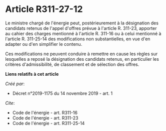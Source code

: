 # Article R311-27-12

Le ministre chargé de l'énergie peut, postérieurement à la désignation des candidats retenus de l'appel d'offres prévue à
l'article R. 311-23, apporter au cahier des charges mentionné à l'article R. 311-16 ou à celui mentionné à l'article R.
311-25-14 des modifications non substantielles, en vue d'en adapter ou d'en simplifier le contenu. 

Ces modifications ne peuvent conduire à remettre en cause les règles sur lesquelles a reposé la désignation des candidats
retenus, en particulier les critères d'admissibilité, de classement et de sélection des offres.

**Liens relatifs à cet article**

_Créé par_:

  - Décret n°2019-1175 du 14 novembre 2019 - art. 1

_Cite_:

  - Code de l'énergie - art. R311-16
  - Code de l'énergie - art. R311-23
  - Code de l'énergie - art. R311-25-14
